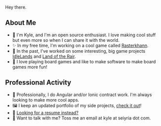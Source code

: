 Hey there.

## About Me
- 👋 I'm Kyle, and I'm an open source enthusiast. I love making cool stuff but even more so when I can share it with the world.
- ✨ In my free time, I'm working on a cool game called [Rasterkhann](https://github.com/seiyria/rasterkhann).
- 🔭 In the past, I've worked on some interesting, big game projects [IdleLands](https://github.com/idlelands/idlelands) and [Land of the Rair](https://github.com/landoftherair/landoftherair).
- 🎲 I love playing board games and like to make software to make board games more fun!

## Professional Activity 
- 🌱 Professionally, I do Angular and/or Ionic contract work. I'm always looking to make more cool apps.
- 🖼️ I keep an updated portfolio of my side projects, [check it out](https://seiyria.com/portfolio/)!
- 📰 [Looking for a resume instead?](https://seiyria.com/resume.pdf)
- 💬 Want to talk with me? Toss me an email at kyle at seiyria dot com.

